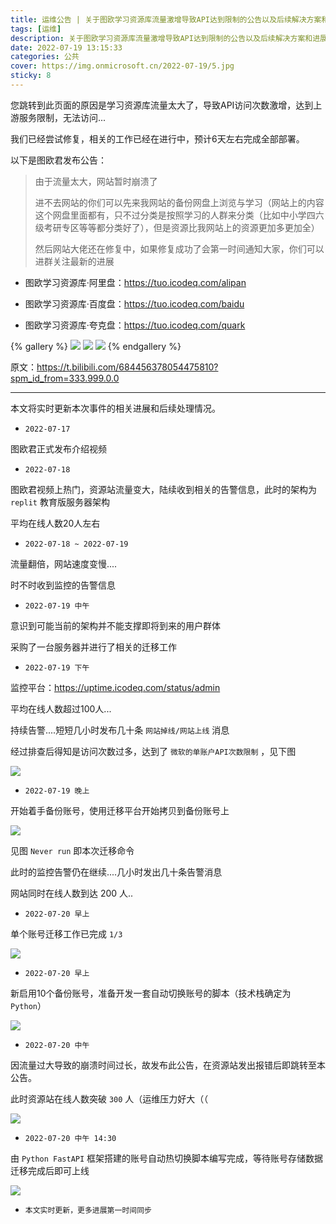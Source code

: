 ```yaml
---
title: 运维公告 | 关于图欧学习资源库流量激增导致API达到限制的公告以及后续解决方案和进展
tags: [运维]
description: 关于图欧学习资源库流量激增导致API达到限制的公告以及后续解决方案和进展
date: 2022-07-19 13:15:33
categories: 公共
cover: https://img.onmicrosoft.cn/2022-07-19/5.jpg
sticky: 8
---
```


您跳转到此页面的原因是学习资源库流量太大了，导致API访问次数激增，达到上游服务限制，无法访问...

我们已经尝试修复，相关的工作已经在进行中，预计6天左右完成全部部署。

以下是图欧君发布公告：

> 由于流量太大，网站暂时崩溃了
> 
> 进不去网站的你们可以先来我网站的备份网盘上浏览与学习（网站上的内容这个网盘里面都有，只不过分类是按照学习的人群来分类（比如中小学四六级考研专区等等都分类好了），但是资源比我网站上的资源更加多更加全）
> 
> 然后网站大佬还在修复中，如果修复成功了会第一时间通知大家，你们可以进群关注最新的进展


- 图欧学习资源库·阿里盘：https://tuo.icodeq.com/alipan

- 图欧学习资源库·百度盘：https://tuo.icodeq.com/baidu

- 图欧学习资源库·夸克盘：https://tuo.icodeq.com/quark

{% gallery %}
![](https://img.onmicrosoft.cn/2022-07-19/1.webp)
![](https://img.onmicrosoft.cn/2022-07-19/2.webp)
![](https://img.onmicrosoft.cn/2022-07-19/4.jpg)
{% endgallery %}


原文：https://t.bilibili.com/684456378054475810?spm_id_from=333.999.0.0

-------------------------------------

本文将实时更新本次事件的相关进展和后续处理情况。

- `2022-07-17`

图欧君正式发布介绍视频

- `2022-07-18 `

图欧君视频上热门，资源站流量变大，陆续收到相关的告警信息，此时的架构为 `replit` 教育版服务器架构

平均在线人数20人左右

- `2022-07-18 ~ 2022-07-19`

流量翻倍，网站速度变慢....

时不时收到监控的告警信息

- `2022-07-19 中午`

意识到可能当前的架构并不能支撑即将到来的用户群体

采购了一台服务器并进行了相关的迁移工作

- `2022-07-19 下午`

监控平台：https://uptime.icodeq.com/status/admin

平均在线人数超过100人...

持续告警....短短几小时发布几十条 `网站掉线/网站上线` 消息

经过排查后得知是访问次数过多，达到了 `微软的单账户API次数限制` ，见下图

![](https://img.onmicrosoft.cn/2022-07-19/6.png)

- `2022-07-19 晚上`

开始着手备份账号，使用迁移平台开始拷贝到备份账号上

![](https://img.onmicrosoft.cn/2022-07-19/7.jpg)

见图 `Never run` 即本次迁移命令

此时的监控告警仍在继续....几小时发出几十条告警消息

网站同时在线人数到达 200 人..

- `2022-07-20 早上`

单个账号迁移工作已完成 `1/3`

![](https://img.onmicrosoft.cn/2022-07-19/8.png)

- `2022-07-20 早上`

新启用10个备份账号，准备开发一套自动切换账号的脚本（技术栈确定为 `Python`）

![](https://img.onmicrosoft.cn/2022-07-19/9.png)

- `2022-07-20 中午`

因流量过大导致的崩溃时间过长，故发布此公告，在资源站发出报错后即跳转至本公告。

此时资源站在线人数突破 `300` 人（运维压力好大（（

![](https://img.onmicrosoft.cn/2022-07-19/10.png)

- `2022-07-20 中午 14:30`

由 `Python FastAPI` 框架搭建的账号自动热切换脚本编写完成，等待账号存储数据迁移完成后即可上线

![](https://img.onmicrosoft.cn/2022-07-19/11.png)

- `本文实时更新，更多进展第一时间同步`